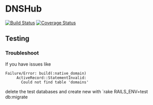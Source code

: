 # DNSHub
[![Build Status](https://travis-ci.org/DNSHub/DNSHub.png)](https://travis-ci.org/DNSHub/DNSHub)
[![Coverage Status](https://coveralls.io/repos/DNSHub/DNSHub/badge.png)](https://coveralls.io/r/DNSHub/DNSHub)

## Testing
### Troubleshoot
If you have issues like
```
Failure/Error: build(:native_domain)
     ActiveRecord::StatementInvalid:
       Could not find table 'domains'
```
delete the test databases and create new with `rake RAILS_ENV=test db:migrate
